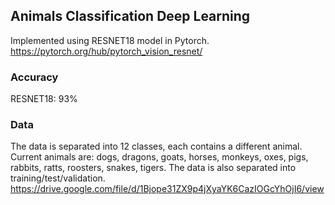 ## Animals Classification Deep Learning
Implemented using RESNET18 model in Pytorch.
https://pytorch.org/hub/pytorch_vision_resnet/
### Accuracy
RESNET18: 93%
### Data
The data is separated into 12 classes, each contains a different animal.
Current animals are: dogs, dragons, goats, horses, monkeys, oxes, pigs, rabbits, ratts, roosters, snakes, tigers.
The data is also separated into training/test/validation.
https://drive.google.com/file/d/1Bjope31ZX9p4jXyaYK6CazIOGcYhOjI6/view
